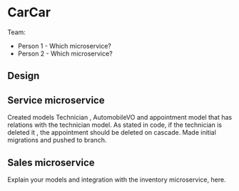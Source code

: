 # CarCar

Team:

* Person 1 - Which microservice?
* Person 2 - Which microservice?

## Design

## Service microservice

Created models Technician , AutomobileVO and appointment model that has relations with the technician model. As stated in code, if the technician is deleted it , the appointment should be deleted on cascade. Made initial migrations and pushed to branch.

## Sales microservice

Explain your models and integration with the inventory
microservice, here.
